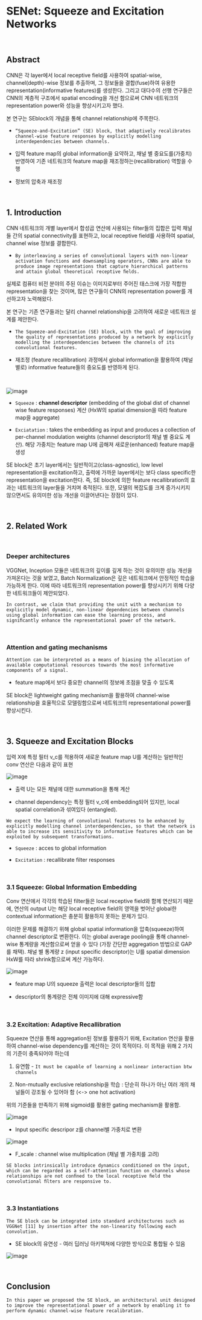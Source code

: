 # SENet: Squeeze and Excitation Networks

<br/>

## Abstract

CNN은 각 layer에서 local receptive field를 사용하여 spatial-wise, channel(depth)-wise 정보를 추출하며, 그 정보들을 결합(fuse)하여 유용한 representation(informative features)를 생성한다. 그리고 대다수의 선행 연구들은 CNN의 계층적 구조에서 spatial encoding을 개선 함으로써 CNN 네트워크의 representation power와 성능을 향상시키고자 했다.

본 연구는 SEblock의 개념을 통해 channel relationship에 주목한다. 

 - `“Squeeze-and-Excitation” (SE) block, that adaptively recalibrates channel-wise feature responses by explicitly modelling interdependencies between channels.`
 
 - 입력 feature map의 global information을 요약하고, 채널 별 중요도를(가중치) 반영하여 기존 네트워크의 feature map을 재조정하는(recallibration) 역할을 수행
 
 - 정보의 압축과 재조정 

<br/>

## 1. Introduction

CNN 네트워크의 개별 layer에서 합성곱 연산에 사용되는 filter들의 집합은 입력 채널들 간의 spatial connectivity를 표현하고, local receptive field를 사용하여 spatial, channel wise 정보를 결합한다.

 - `By interleaving a series of convolutional layers with non-linear activation functions and downsampling operators, CNNs are able to produce image representations that capture hierarchical patterns and attain global theoretical receptive ﬁelds.`

실제로 컴퓨터 비전 분야의 주된 이슈는 이미지로부터 주어진 태스크에 가장 적합한 representation을 찾는 것이며, 많은 연구들이 CNN의 representation power를 개선하고자 노력해왔다.

본 연구는 기존 연구들과는 달리 channel relationship을 고려하여 새로운 네트워크 설계를 제안한다. 

 - `The Squeeze-and-Excitation (SE) block, with the goal of improving the quality of representations produced by a network by explicitly modelling the interdependencies between the channels of its convolutional features.`

 - 재조정 (feature recallibration) 과정에서 global information을 활용하여 (채널별로) informative feature들의 중요도를 반영하게 된다.

<br/>

![image](https://user-images.githubusercontent.com/44194558/153327880-71533477-b8fe-45f4-8bbc-ba13cc9ca449.png)

 - `Squeeze` : **channel descriptor** (embedding of the global dist of channel wise feature responses) 계산 (HxW의 spatial dimension을 따라 feature map을 aggregate)
 
 - `Exciatation` : takes the embedding as input and produces a collection of per-channel modulation weights (channel descriptor의 채널 별 중요도 계산).
                   해당 가중치는 feature map U에 곱해져 새로운(enhanced) feature map을 생성   


SE block은 초기 layer에서는 일반적이고(class-agnostic), low level representation을 excitation하고, 출력에 가까운 layer에서는 보다 class specific한 representation을 excitation한다. 즉, SE block에 의한 feature recallibration의 효과는 네트워크의 layer들을 거치며 축적된다. 또한, 모델의 복잡도를 크게 증가시키지 않으면서도 유의미한 성능 개선을 이끌어낸다는 장점이 있다.

<br/>

## 2. Related Work

<br/>

### Deeper architectures

VGGNet, Inception 모듈은 네트워크의 깊이를 깊게 하는 것이 유의미한 성능 개선을 가져온다는 것을 보였고, Batch Normalization은 깊은 네트워크에서 안정적인 학습을 가능하게 한다. 이에 따라 네트워크의 representation power를 향상시키기 위해 다양한 네트워크들이 제안되었다.

`In contrast, we claim that providing the unit with a mechanism to explicitly model dynamic, non-linear dependencies between channels using global information can ease the learning process, and signiﬁcantly enhance the representational power of the network.`

<br/>

### Attention and gating mechanisms

`Attention can be interpreted as a means of biasing the allocation of available computational resources towards the most informative components of a signal.`

 - feature map에서 보다 중요한 channel의 정보에 초점을 맞출 수 있도록

SE block은 lightweight gating mechanism을 활용하여 channel-wise relationship을 효율적으로 모델링함으로써 네트워크의 representational power를 향상시킨다.

<br/>

## 3. Squeeze and Excitation Blocks

입력 X에 특정 필터 v_c를 적용하여 새로운 feature map U를 계산하는 일반적인 conv 연산은 다음과 같이 표현


![image](https://user-images.githubusercontent.com/44194558/153334640-be7f5e58-4595-4de3-b8ad-d479898761f6.png)

 - 출력 U는 모든 채널에 대한 summation을 통해 계산
  
 - channel dependency는 특정 필터 v_c에 embedding되어 있지만, local spatial correlation과 섞여있다 (entangled).

`We expect the learning of convolutional features to be enhanced by explicitly modelling channel interdependencies, so that the network is able to increase its sensitivity to informative features which can be exploited by subsequent transformations.` 

 - `Squeeze` : acces to global information
 
 - `Excitation` : recallibrate filter responses

<br/>

### 3.1 Squeeze: Global Information Embedding

Conv 연산에서 각각의 학습된 filter들은 local receptive field와 함께 연산되기 때문에, 연산의 output U는 해당 local receptive field의 영역을 벗어난 global한 contextual information은 충분히 활용하지 못하는 문제가 있다.

이러한 문제를 해결하기 위해 global spatial information을 압축(squeeze)하여 channel descriptor로 변환한다. 이는 global average pooling을 통해 channel-wise 통계량을 계산함으로써 얻을 수 있다 (가장 간단한 aggregation 방법으로 GAP를 채택). 채널 별 통계량 z (input specific descriptor)는 U를 spatial dimension HxW를 따라 shrink함으로써 계산 가능하다.

![image](https://user-images.githubusercontent.com/44194558/153335667-407501ee-7309-46a4-9a3b-0ab72452f645.png)

 - feature map U의 squeeze 출력은 local descriptor들의 집합
 
 - descriptor의 통계량은 전체 이미지에 대해 expressive함 

<br/>

### 3.2 Excitation: Adaptive Recallibration

Squeeze 연산을 통해 aggregation된 정보를 활용하기 위해, Excitation 연산을 활용하여 channel-wise dependency를 계산하는 것이 목적이다. 이 목적을 위해 2 가지의 기준이 충족되어야 하는데

 1. 유연함 - `It must be capable of learning a nonlinear interaction btw channels`
 
 2. Non-mutually exclusive relationship을 학습 : 단순히 하나가 아닌 여러 개의 채널들이 강조될 수 있어야 함 (<-> one hot activation)

위의 기준들을 만족하기 위해 sigmoid를 활용한 gating mechanism을 활용함.

![image](https://user-images.githubusercontent.com/44194558/153336604-66d4e700-e960-4d08-9417-8ae6daac62fe.png)

 - Input specific descripor z를 channel별 가중치로 변환

![image](https://user-images.githubusercontent.com/44194558/153336650-e1d3f322-6906-4c9e-b54f-b999245ed35e.png)

 - F_scale : channel wise multiplication (채널 별 가중치를 고려)

`SE blocks intrinsically introduce dynamics conditioned on the input, which can be regarded as a self-attention function on channels whose relationships are not conﬁned to the local receptive ﬁeld the convolutional ﬁlters are responsive to.`

<br/>

### 3.3 Instantiations

`The SE block can be integrated into standard architectures such as VGGNet [11] by insertion after the non-linearity following each convolution.`

 - SE block의 유연성 - 여러 딥러닝 아키텍쳐에 다양한 방식으로 통합될 수 있음



![image](https://user-images.githubusercontent.com/44194558/153337251-29a379d6-45f4-462f-b8d6-bb48e0e2d018.png)


<br/>

## Conclusion

`In this paper we proposed the SE block, an architectural unit designed to improve the representational power of a network by enabling it to perform dynamic channel-wise feature recalibration.`